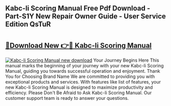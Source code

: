 ## Kabc-Ii Scoring Manual Free Pdf Download - Part-S1Y New Repair Owner Guide - User Service Edition QsTuR

# <h2><a href="http://bc15243.oget.top/?id=Kabc-Ii+Scoring+Manual">🔗Download New 👉🔴 Kabc-Ii Scoring Manual</a></h2>

[![Kabc-Ii Scoring Manual new download](https://i.imgur.com/5g1atiW.png)](http://bc15243.oget.top/?id=Kabc-Ii+Scoring+Manual)
Your Journey Begins Here This manual marks the beginning of your journey with your new Kabc-Ii Scoring Manual, guiding you towards successful operation and enjoyment. Thank You for Choosing Brand Name We are committed to providing you with exceptional products and services. With features like list of features, your new Kabc-Ii Scoring Manual is designed to maximize productivity and efficiency. Please Don't Be Afraid to Ask Kabc-Ii Scoring Manual. Our customer support team is ready to answer your questions.
